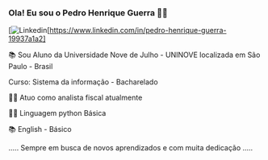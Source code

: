 ### Ola! Eu sou o Pedro Henrique Guerra 🧑‍💻

[![Linkedin](https://img.shields.io/badge/LinkedIn-0077B5?style=for-the-badge&logo=linkedin&logoColor=white)[https://www.linkedin.com/in/pedro-henrique-guerra-19937a1a2]


📚 Sou Aluno da Universidade Nove de Julho - UNINOVE localizada em São Paulo - Brasil

Curso: Sistema da  informação - Bacharelado

👨‍💻  Atuo como analista fiscal atualmente

🧑‍💻 Linguagem python Básica

📚 English - Básico

..... Sempre em busca de novos aprendizados e com muita dedicação .....




